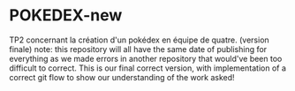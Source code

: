 # POKEDEX-new
TP2 concernant la création d'un pokédex en équipe de quatre. (version finale)
note: this repository will all have the same date of publishing for everything as we made errors in another repository that would've been too difficult to correct. This is our final correct version, with implementation of a correct git flow to show our understanding of the work asked!

